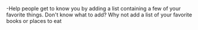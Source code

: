 -Help people get to know you by adding a list containing a few of your favorite things. Don't know what to add? Why not add a list of your favorite books or places to eat
